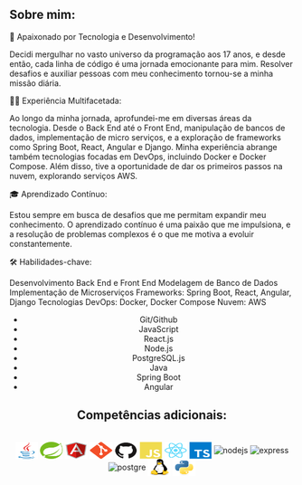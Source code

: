 <h2 align="left">Sobre mim:</h2>

<p align="left">
🚀 Apaixonado por Tecnologia e Desenvolvimento!

Decidi mergulhar no vasto universo da programação aos 17 anos, e desde então, cada linha de código é uma jornada emocionante para mim. Resolver desafios e auxiliar pessoas com meu conhecimento tornou-se a minha missão diária.

👨‍💻 Experiência Multifacetada:

Ao longo da minha jornada, aprofundei-me em diversas áreas da tecnologia. Desde o Back End até o Front End, manipulação de bancos de dados, implementação de micro serviços, e a exploração de frameworks como Spring Boot, React, Angular e Django. Minha experiência abrange também tecnologias focadas em DevOps, incluindo Docker e Docker Compose. Além disso, tive a oportunidade de dar os primeiros passos na nuvem, explorando serviços AWS.

🎓 Aprendizado Contínuo:

Estou sempre em busca de desafios que me permitam expandir meu conhecimento. O aprendizado contínuo é uma paixão que me impulsiona, e a resolução de problemas complexos é o que me motiva a evoluir constantemente.

🛠️ Habilidades-chave:

Desenvolvimento Back End e Front End
Modelagem de Banco de Dados
Implementação de Microserviços
Frameworks: Spring Boot, React, Angular, Django
Tecnologias DevOps: Docker, Docker Compose
Nuvem: AWS
</p>

<ul align="center">
<li align="center">Git/Github</li>
<li align="center">JavaScript</li>
<li align="center">React.js</li>
<li align="center">Node.js</li>
<li align="center">PostgreSQL.js</li>
<li align="center">Java</li>
<li align="center">Spring Boot</li>
<li align="center">Angular</li>
</ul>

<h2 align="center">Competências adicionais:</h2>
  
<div align="center"><br>
  <img align="center" alt="python" height="30" width="40" src="https://raw.githubusercontent.com/devicons/devicon/master/icons/java/java-original.svg">
  <img align="center" alt="python" height="30" width="40" src="https://raw.githubusercontent.com/devicons/devicon/master/icons/spring/spring-original.svg">
    <img align="center" alt="python" height="30" width="40" src="https://raw.githubusercontent.com/devicons/devicon/master/icons/angularjs/angularjs-original.svg">
  <img align="center" alt="git" height="30" width="40" src="https://raw.githubusercontent.com/devicons/devicon/master/icons/git/git-original.svg">
  <img align="center" alt="github" height="30" width="40" src="https://raw.githubusercontent.com/devicons/devicon/master/icons/github/github-original.svg">
  <img align="center" alt="Js" height="30" width="40" src="https://raw.githubusercontent.com/devicons/devicon/master/icons/javascript/javascript-plain.svg">
  <img align="center" alt="React" height="30" width="40" src="https://raw.githubusercontent.com/devicons/devicon/master/icons/react/react-original.svg">
  <img align="center" alt="React" height="30" width="40" src="https://raw.githubusercontent.com/devicons/devicon/master/icons/typescript/typescript-original.svg">
  <img align="center" alt="nodejs" height="30" width="40" src="https://cdn.worldvectorlogo.com/logos/nodejs-icon.svg"> 
  <img align="center" alt="express" height="30" width="40" src="https://cdn.jsdelivr.net/gh/devicons/devicon/icons/express/express-original.svg" />
  <img align="center" alt="postgre" height="30" width="40"src="https://cdn.jsdelivr.net/gh/devicons/devicon/icons/postgresql/postgresql-original-wordmark.svg" />
  <img align="center" alt="linux" height="30" width="40" src="https://raw.githubusercontent.com/devicons/devicon/master/icons/linux/linux-original.svg">
 <img align="center" alt="python" height="30" width="40" src="https://raw.githubusercontent.com/devicons/devicon/master/icons/python/python-original.svg">
  
</div></br>  
